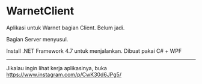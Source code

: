 # WarnetClient

Aplikasi untuk Warnet bagian Client. Belum jadi.

Bagian Server menyusul.

Install .NET Framework 4.7 untuk menjalankan.
Dibuat pakai C# + WPF

---

Jikalau ingin lihat kerja aplikasinya, buka https://www.instagram.com/p/CwK30d6JPg5/
